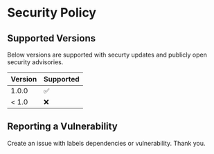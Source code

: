# Security Policy

## Supported Versions

Below versions are supported with securty updates and publicly open security advisories.

| Version | Supported          |
| ------- | ------------------ |
| 1.0.0   | :white_check_mark: |
| < 1.0   | :x:                |

## Reporting a Vulnerability

Create an issue with labels dependencies or vulnerability. Thank you.

